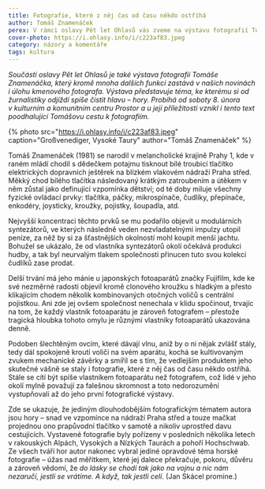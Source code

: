 ```yaml
---
title: Fotografie, které z něj čas od času někdo ostříhá
author: Tomáš Znamenáček
perex: V rámci oslavy Pět let Ohlasů vás zveme na výstavu fotografií Tomáše Znamenáčka, který v našich novinách mimo jiné zastává i úlohu kmenového fotografa.
cover-photo: https://i.ohlasy.info/i/c223af83.jpeg
category: názory a komentáře
tags: kultura
---
```


*Součástí oslavy Pět let Ohlasů je také výstava fotografií Tomáše Znamenáčka, který kromě mnoha dalších funkcí zastává v našich novinách i úlohu kmenového fotografa. Výstava představuje téma, ke kterému si od žurnalistiky odjíždí spíše čistit hlavu – hory. Probíhá od soboty 8. února v kulturním a komunitním centru Prostor a u její příležitosti vznikl i tento text poodhalující Tomášovu cestu k fotografiím.*

{% photo src="https://i.ohlasy.info/i/c223af83.jpeg" caption="Großvenediger, Vysoké Taury" author="Tomáš Znamenáček" %}

Tomáš Znamenáček (1981) se narodil v melancholické krajině Prahy 1, kde v raném mládí chodil s dědečkem potajmu tisknout bílé troubicí tlačítko elektrických dopravních ještěrek na blízkém vlakovém nádraží Praha střed. Měkký chod bílého tlačítka následovaný krátkým zatroubením a útěkem v něm zůstal jako definující vzpomínka dětství; od té doby miluje všechny fyzické ovládací prvky: tlačítka, páčky, mikrospínače, čudlíky, přepínače, enkodéry, joysticky, kroužky, pojistky, šoupadla, atd.

Nejvyšší koncentraci těchto prvků se mu podařilo objevit u modulárních syntezátorů, ve kterých následně veden nezvladatelnými impulzy utopil peníze, za něž by si za šťastnějších okolností mohl koupit menší jachtu. Bohužel se ukázalo, že od vlastníka syntezátorů okolí očekává produkci hudby, a tak byl neurvalým tlakem společnosti přinucen tuto svou kolekci čudlíků zase prodat.

Delší trvání má jeho mánie u japonských fotoaparátů značky Fujifilm, kde ke své nezměrné radosti objevil kromě clonového kroužku s hladkým a přesto klikajícím chodem několik kombinovaných otočných voličů s centrální pojistkou. Ani zde jej ovšem společnost nenechala v klidu spočinout, trvajíc na tom, že každý vlastník fotoaparátu je zároveň fotografem – přestože tragická hloubka tohoto omylu je různými vlastníky fotoaparátů ukazována denně.

Podoben šlechtěným ovcím, které dávají vlnu, aniž by o ni nějak zvlášť stály, tedy dál spokojeně kroutí voliči na svém aparátu, kochá se kultivovaným zvukem mechanické závěrky a smířil se s tím, že vedlejším produktem jeho skutečné vášně se staly i fotografie, které z něj čas od času někdo ostříhá. Stále se cítí být spíše vlastníkem fotoaparátu než fotografem, což lidé v jeho okolí mylně považují za falešnou skromnost a toto nedorozumění vystupňovali až do jeho první fotografické výstavy.

Zde se ukazuje, že jediným dlouhodobějším fotografickým tématem autora jsou hory – snad ve vzpomínce na nádraží Praha střed a touze mačkat projednou ono prapůvodní tlačítko v samotě a nikoliv uprostřed davu cestujících. Vystavené fotografie byly pořízeny v posledních několika letech v rakouských Alpách, Vysokých a Nízkých Taurách a pohoří Hochschwab. Ze všech tváří hor autor nakonec vybral jediné opravdové téma horské fotografie – úžas nad měřítkem, které jej dalece překračuje, pokoru, důvěru a zároveň vědomí, že *do lásky se chodí tak jako na vojnu a nic nám nezaručí, jestli se vrátíme. A když, tak jestli celí*. (Jan Skácel promine.)
